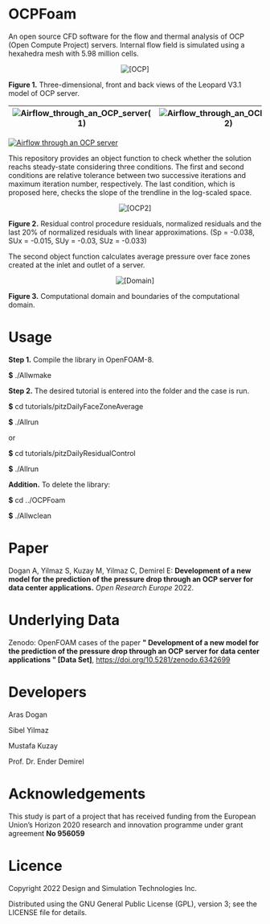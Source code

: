 # OCPFoam
An open source CFD software for the flow and thermal analysis of OCP (Open Compute Project) servers. Internal flow field is simulated using a hexahedra mesh with 5.98 million cells.

<p align="center">
   <img src="https://user-images.githubusercontent.com/89465885/164973779-05e188ba-f645-4e2c-a579-e36468c17234.jpg" alt="[OCP]"/>
</p>

**Figure 1.** Three-dimensional, front and back views of the Leopard V3.1 model of OCP server.  

![Airflow_through_an_OCP_server(1)](https://user-images.githubusercontent.com/89465885/165092919-fd1022da-e005-4bfd-8344-fd42d40261e5.gif) |  ![Airflow_through_an_OCP_server(2)](https://user-images.githubusercontent.com/89465885/165092937-282e75bd-7ef2-4196-a9b2-be82b117069e.gif) | 
--- | ---


[![Airflow through an OCP server](https://yt-embed.herokuapp.com/embed?v=w-Xrcj8y-bA)](https://www.youtube.com/watch?v=w-Xrcj8y-bA "Airflow through an OCP server")

This repository provides an object function to check whether the solution reachs steady-state considering three conditions. The first and second conditions are relative tolerance between two successive iterations and maximum iteration number, respectively. The last condition, which is proposed here, checks the slope of the trendline in the log-scaled space. 

<p align="center">
   <img src="https://user-images.githubusercontent.com/89465885/164973808-08815c7c-c071-48c6-bfb6-f27ca39dc4e1.jpg" alt="[OCP2]"/>
</p>

**Figure 2.** Residual control procedure residuals, normalized residuals and the last 20% of normalized residuals with linear approximations. (Sp = -0.038, SUx = -0.015, SUy = -0.03, SUz = -0.033)

The second object function calculates  average pressure over face zones created at the inlet and outlet of a server. 

<p align="center">
   <img src="https://user-images.githubusercontent.com/30440239/165032510-35682979-b377-4219-b1f6-ebb65aa6e8a1.png" alt="[Domain]"/>
</p>

**Figure 3.** Computational domain and boundaries of the computational domain.

# Usage
**Step 1.** Compile the library in OpenFOAM-8.

**$** ./Allwmake

**Step 2.** The desired tutorial is entered into the folder and the case is run.

**$** cd tutorials/pitzDailyFaceZoneAverage

**$** ./Allrun

or

**$** cd tutorials/pitzDailyResidualControl

**$** ./Allrun

**Addition.** To delete the library:

**$** cd ../OCPFoam

**$** ./Allwclean

# Paper
Dogan A, Yilmaz S, Kuzay M, Yilmaz C, Demirel E: **Development of a new model for the prediction of the pressure drop through an OCP server for data center applications.** *Open Research Europe* 2022.

# Underlying Data
Zenodo: OpenFOAM cases of the paper **" Development of a new model for the prediction of the pressure drop through an OCP server for data center applications " [Data Set]**, https://doi.org/10.5281/zenodo.6342699

# Developers

Aras Dogan

Sibel Yilmaz

Mustafa Kuzay

Prof. Dr. Ender Demirel

# Acknowledgements
This study is part of a project that has received funding from the European Union’s Horizon 2020 research and innovation programme under grant agreement **No 956059**

# Licence
Copyright 2022 Design and Simulation Technologies Inc.

Distributed using the GNU General Public License (GPL), version 3; see the LICENSE file for details.
